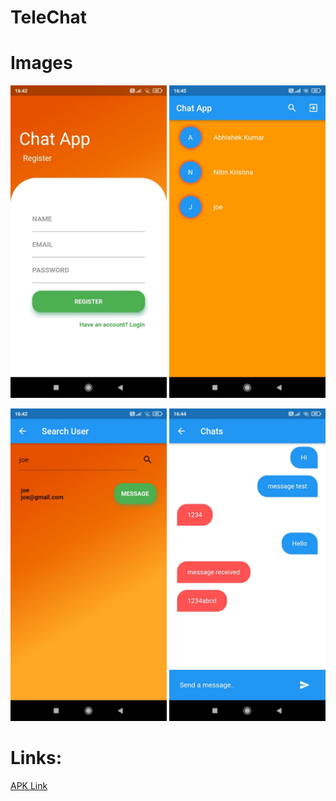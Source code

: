 # TeleChat

# Images

<img src="images/WhatsApp Image 2020-11-18 at 16.46.42 (3).jpeg" width="250" height="500" >                    <img src="images/WhatsApp Image 2020-11-18 at 16.46.42.jpeg" width="250" height="500" > 


<img src="images/WhatsApp Image 2020-11-18 at 16.46.42 (2).jpeg" width="250" height="500" >   <img src="images/WhatsApp Image 2020-11-18 at 16.46.42 (1).jpeg" width="250" height="500" >

# Links:
[APK Link](https://drive.google.com/file/d/1gE3G203qb6TncJTOqLEku8eL3aAx28eX/view?usp=sharing)



